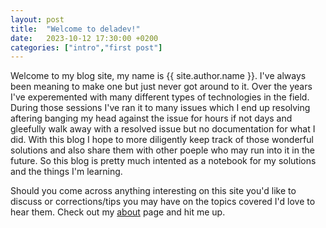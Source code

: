 ```yaml
---
layout: post
title:  "Welcome to deladev!"
date:   2023-10-12 17:30:00 +0200
categories: ["intro","first post"]
---
```


Welcome to my blog site, my name is {{ site.author.name }}. I've always been meaning to make one but just never got around to it. Over the years I've experemented with many different types of technologies in the field. During those sessions I've ran it to many issues which I end up resolving aftering banging my head against the issue for hours if not days and gleefully walk away with a resolved issue but no documentation for what I did.
With this blog I hope to more diligently keep track of those wonderful solutions and also share them with other poeple who may run into it in the future. So this blog is pretty much intented as a notebook for my solutions and the things I'm learning.

Should you come across anything interesting on this site you'd like to discuss or corrections/tips you may have on the topics covered I'd love to hear them.
Check out my [about](../about) page and hit me up.